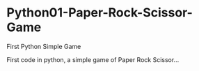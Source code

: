 # Python01-Paper-Rock-Scissor-Game
First Python Simple Game

First code in python, a simple game of Paper Rock Scissor...
